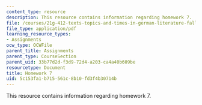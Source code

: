 ```yaml
---
content_type: resource
description: This resource contains information regarding homework 7.
file: /courses/21g-412-texts-topics-and-times-in-german-literature-fall-2009/5c153fa1b715561c8b10fd3f4b30714b_MIT21G_412F09_hw07.pdf
file_type: application/pdf
learning_resource_types:
- Assignments
ocw_type: OCWFile
parent_title: Assignments
parent_type: CourseSection
parent_uid: 33b77d2d-f3d9-72d4-a203-ca4a40b609be
resourcetype: Document
title: Homework 7
uid: 5c153fa1-b715-561c-8b10-fd3f4b30714b
---
```

This resource contains information regarding homework 7.

